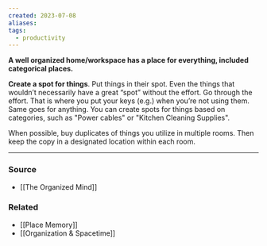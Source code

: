 ```yaml
---
created: 2023-07-08
aliases: 
tags:
  - productivity
---
```

**A well organized home/workspace has a place for everything, included categorical places.**

**Create a spot for things**. Put things in their spot. Even the things that wouldn’t necessarily have a great “spot” without the effort. Go through the effort. That is where you put your keys (e.g.) when you’re not using them. Same goes for anything. You can create spots for things based on categories, such as "Power cables" or "Kitchen Cleaning Supplies". 

When possible, buy duplicates of things you utilize in multiple rooms. Then keep the copy in a designated location within each room.

****
### Source
- [[The Organized Mind]]

### Related
- [[Place Memory]]
- [[Organization & Spacetime]]